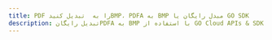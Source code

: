 ---title: PDF را به  تبدیل کنیدBMP، PDFA به BMP مبدل رایگان یا GO SDKdescription: تبدیل رایگانPDFA به BMP با استفاده از GO Cloud APIs & SDK همچنین اسناد PDF را در Cloud ایجاد، ویرایش و رندر کنید.---
